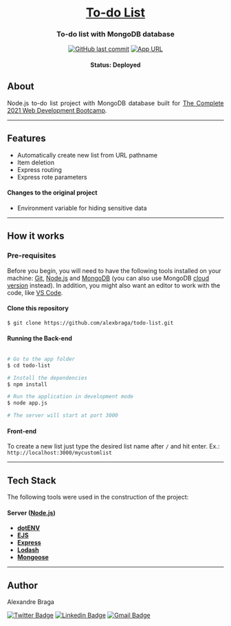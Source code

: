 <h1 align="center">
  <a href="https://todo-list-73661.herokuapp.com/" rel="noopener noreferrer" target="_blank">To-do List</a>
</h1>

<h3 align="center">
    To-do list with MongoDB database
</h3>

<p align="center">
  <a href="https://github.com/alexbraga/todo-list/commits/master"><img alt="GitHub last commit" src="https://img.shields.io/github/last-commit/alexbraga/todo-list"></a>
  <a href="https://todo-list-73661.herokuapp.com/" rel="noopener noreferrer" target="_blank"><img alt="App URL" src="https://img.shields.io/badge/heroku-app-%237159c1?style=flat&logo=heroku"></a>
</p>

<h4 align="center">
	 Status: Deployed
</h4>

## About

<p align="justify">Node.js to-do list project with MongoDB database built for <a href="https://www.udemy.com/course/the-complete-web-development-bootcamp/" rel="noopener noreferrer" target="_blank">The Complete 2021 Web Development Bootcamp</a>.</p>

---

## Features

- Automatically create new list from URL pathname
- Item deletion
- Express routing
- Express rote parameters

#### Changes to the original project

- Environment variable for hiding sensitive data

---

## How it works

### Pre-requisites

Before you begin, you will need to have the following tools installed on your
machine: [Git](https://git-scm.com), [Node.js](https://nodejs.org/en/) and
[MongoDB](https://www.mongodb.com/try/download/community) (you can also use MongoDB [cloud version](https://www.mongodb.com/atlas) instead). In addition, you might also want an editor to work with the code, like [VS Code](https://code.visualstudio.com/).

#### Clone this repository

```bash
$ git clone https://github.com/alexbraga/todo-list.git
```

#### Running the Back-end

```bash

# Go to the app folder
$ cd todo-list

# Install the dependencies
$ npm install

# Run the application in development mode
$ node app.js

# The server will start at port 3000

```

#### Front-end

To create a new list just type the desired list name after `/` and hit enter. Ex.: `http://localhost:3000/mycustomlist`

---

## Tech Stack

The following tools were used in the construction of the project:

#### **Server** ([Node.js](https://nodejs.org/en/))

- **[dotENV](https://github.com/motdotla/dotenv)**
- **[EJS](https://ejs.co/)**
- **[Express](https://expressjs.com/)**
- **[Lodash](https://lodash.com/)**
- **[Mongoose](https://mongoosejs.com/)**

---

## Author

<p>Alexandre Braga</p>

[![Twitter Badge](https://img.shields.io/badge/-@_alex_braga-1ca0f1?style=flat-square&labelColor=1ca0f1&logo=twitter&logoColor=white)](https://twitter.com/_alex_braga)
[![Linkedin Badge](https://img.shields.io/badge/-Alexandre%20Braga-blue?style=flat-square&logo=Linkedin&logoColor=white)](https://www.linkedin.com/in/alexgbraga/)
[![Gmail Badge](https://img.shields.io/badge/-contato@alexbraga.com.br-c14438?style=flat-square&logo=Gmail&logoColor=white)](mailto:contato@alexbraga.com.br)
